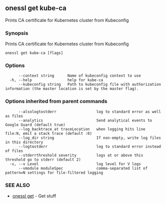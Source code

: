 ## onessl get kube-ca

Prints CA certificate for Kubernetes cluster from Kubeconfig

### Synopsis

Prints CA certificate for Kubernetes cluster from Kubeconfig

```
onessl get kube-ca [flags]
```

### Options

```
      --context string      Name of kubeconfig context to use
  -h, --help                help for kube-ca
      --kubeconfig string   Path to kubeconfig file with authorization information (the master location is set by the master flag).
```

### Options inherited from parent commands

```
      --alsologtostderr                  log to standard error as well as files
      --analytics                        Send analytical events to Google Guard (default true)
      --log_backtrace_at traceLocation   when logging hits line file:N, emit a stack trace (default :0)
      --log_dir string                   If non-empty, write log files in this directory
      --logtostderr                      log to standard error instead of files
      --stderrthreshold severity         logs at or above this threshold go to stderr (default 2)
  -v, --v Level                          log level for V logs
      --vmodule moduleSpec               comma-separated list of pattern=N settings for file-filtered logging
```

### SEE ALSO

* [onessl get](onessl_get.md)	 - Get stuff

